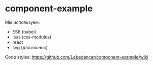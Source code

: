 # component-example

Мы используем:
* ES6 (babel)
* less (css-modules)
* react
* svg (для иконок)

Code styles: https://github.com/Lebedancer/component-example/wiki

